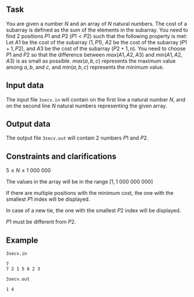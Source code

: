 ## Task

You are given a number $N$ and an array of $N$ natural numbers. The cost of a subarray is defined as the sum of the elements in the subarray. You need to find 2 positions $P1$ and $P2$ $( P1 < P2 )$ such that the following property is met: Let $A1$ be the cost of the subarray $(1, P1)$, $A2$ be the cost of the subarray $(P1 + 1, P2)$, and $A3$ be the cost of the subarray $(P2 + 1, n)$. You need to choose $P1$ and $P2$ so that the difference between $max(A1, A2, A3)$ and $min(A1, A2, A3)$ is as small as possible. $max(a, b, c)$ represents the maximum value among $a, b$, and $c$, and $min(a, b, c)$ represents the minimum value.

## Input data

The input file `3secv.in` will contain on the first line a natural number $N$, and on the second line $N$ natural numbers representing the given array.

## Output data

The output file `3secv.out` will contain 2 numbers $P1$ and $P2$.

## Constraints and clarifications

$5 \leq N \leq 1\ 000\ 000$ 

The values in the array will be in the range $[1, 1\ 000\ 000\ 000]$

If there are multiple positions with the minimum cost, the one with the smallest $P1$ index will be displayed.

In case of a new tie, the one with the smallest $P2$ index will be displayed.

$P1$ must be different from $P2$.

## Example

`3secv.in`
```
7
7 2 1 5 6 2 3
```

`3secv.out`
```
1 4
```